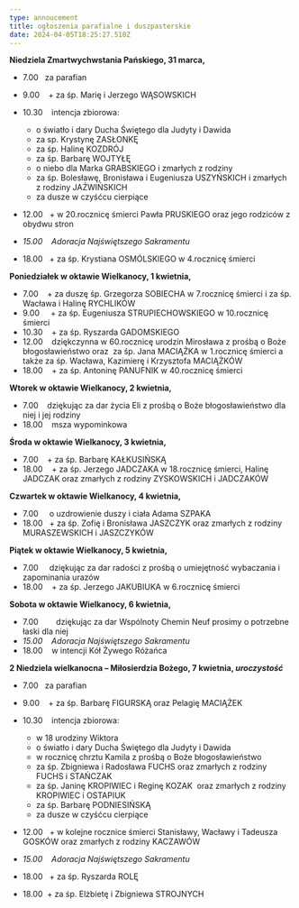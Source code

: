 ```yaml
---
type: annoucement
title: ogłoszenia parafialne i duszpasterskie
date: 2024-04-05T18:25:27.510Z
---
```

<!--StartFragment-->

**Niedziela Zmartwychwstania Pańskiego, 31 marca,**

* 7.00   za parafian  
* 9.00    + za śp. Marię i Jerzego WĄSOWSKICH
* 10.30    intencja zbiorowa:

  * o światło i dary Ducha Świętego dla Judyty i Dawida
  * za sp. Krystynę ZASŁONKĘ
  * za śp. Halinę KOZDRÓJ
  * za śp. Barbarę WOJTYŁĘ
  * o niebo dla Marka GRABSKIEGO i zmarłych z rodziny
  * za śp. Bolesławę, Bronisława i Eugeniusza USZYŃSKICH i zmarłych z rodziny JAŹWIŃSKICH
  * za dusze w czyśćcu cierpiące
* 12.00   + w 20.rocznicę śmierci Pawła PRUSKIEGO oraz jego rodziców z obydwu stron
* *15.00    Adoracja Najświętszego Sakramentu*     
* 18.00   + za śp. Krystiana OSMÓLSKIEGO w 4.rocznicę śmierci

**Poniedziałek w oktawie Wielkanocy, 1 kwietnia,**

* 7.00    + za duszę śp. Grzegorza SOBIECHA w 7.rocznicę śmierci i za śp. Wacława i Halinę RYCHLIKÓW
* 9.00     + za śp. Eugeniusza STRUPIECHOWSKIEGO w 10.rocznicę śmierci
* 10.30    + za śp. Ryszarda GADOMSKIEGO
* 12.00    dziękczynna w 60.rocznicę urodzin Mirosława z prośbą o Boże błogosławieństwo oraz  za śp. Jana MACIĄŻKA w 1.rocznicę śmierci a także za śp. Wacława, Kazimierę i Krzysztofa MACIĄŻKÓW
* 18.00    + za śp. Antoninę PANUFNIK w 40.rocznicę śmierci

**Wtorek w oktawie Wielkanocy, 2 kwietnia,**

* 7.00    dziękując za dar życia Eli z prośbą o Boże błogosławieństwo dla niej i jej rodziny
* 18.00    msza wypominkowa

**Środa w oktawie Wielkanocy, 3 kwietnia,**

* 7.00    + za śp. Barbarę KAŁKUSIŃSKĄ
* 18.00    + za śp. Jerzego JADCZAKA w 18.rocznicę śmierci, Halinę JADCZAK oraz zmarłych z rodziny ZYSKOWSKICH i JADCZAKÓW

**Czwartek w oktawie Wielkanocy, 4 kwietnia,**

* 7.00     o uzdrowienie duszy i ciała Adama SZPAKA
* 18.00   + za śp. Zofię i Bronisława JASZCZYK oraz zmarłych z rodziny MURASZEWSKICH i JASZCZYKÓW

**Piątek w oktawie Wielkanocy, 5 kwietnia,**

* 7.00     dziękując za dar radości z prośbą o umiejętność wybaczania i zapominania urazów
* 18.00    + za śp. Jerzego JAKUBIUKA w 6.rocznicę śmierci

**Sobota w oktawie Wielkanocy, 6 kwietnia,**

* 7.00        dziękując za dar Wspólnoty Chemin Neuf prosimy o potrzebne łaski dla niej
* *15.00    Adoracja Najświętszego Sakramentu*     
* 18.00    w intencji Kół Żywego Różańca

**2 Niedziela wielkanocna – Miłosierdzia Bożego, 7 kwietnia, *uroczystość***

* 7.00   za parafian
* 9.00    + za śp. Barbarę FIGURSKĄ oraz Pelagię MACIĄŻEK
* 10.30    intencja zbiorowa:

  * w 18 urodziny Wiktora
  * o światło i dary Ducha Świętego dla Judyty i Dawida
  * w rocznicę chrztu Kamila z prośbą o Boże błogosławieństwo
  * za śp. Zbigniewa i Radosława FUCHS oraz zmarłych z rodziny FUCHS i STAŃCZAK
  * za śp. Janinę KROPIWIEC i Reginę KOZAK  oraz zmarłych z rodziny KROPIWIEC i OSTAPIUK
  * za śp. Barbarę PODNIESIŃSKĄ
  * za dusze w czyśćcu cierpiące
* 12.00   + w kolejne rocznice śmierci Stanisławy, Wacławy i Tadeusza GOSKÓW oraz zmarłych z rodziny KACZAWÓW
* *15.00    Adoracja Najświętszego Sakramentu*     
* 18.00   + za śp. Ryszarda ROLĘ
* 18.00  + za śp. Elżbietę i Zbigniewa STROJNYCH

<!--EndFragment-->